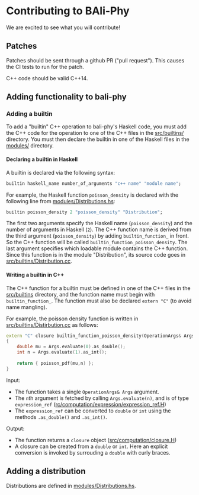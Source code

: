 # Contributing to BAli-Phy

We are excited to see what you will contribute!

## Patches

Patches should be sent through a github PR ("pull request").  This causes the CI tests to run for the patch.

C++ code should be valid C++14.

## Adding functionality to bali-phy

### Adding a builtin

To add a "builtin" C++ operation to bali-phy's Haskell code, you must add the C++ code for the operation to one of the C++ files in the [src/builtins/](src/builtins) directory.  You must then declare the builtin in one of the Haskell files in the [modules/](modules/) directory.

#### Declaring a builtin in Haskell

A builtin is declared via the following syntax:

``` Haskell
builtin haskell_name number_of_arguments "c++ name" "module name";
```

For example, the Haskell function `poisson_density` is declared with the following line from [modules/Distributions.hs](modules/Distributions.hs):

``` Haskell
builtin poisson_density 2 "poisson_density" "Distribution";
```

The first two arguments specify the Haskell name (`poisson_density`) and the number of arguments in Haskell (`2`).  The C++ function name is derived from the third argument (`poisson_density`) by adding `builtin_function_` in front.  So the C++ function will be called `builtin_function_poisson_density`.  The last argument specifies which loadable module contains the C++ function.  Since this function is in the module "Distribution", its source code goes in [src/builtins/Distribution.cc](src/builtins/Distribution.cc).

#### Writing a builtin in C++

The C++ function for a builtin must be defined in one of the C++ files in the [src/builtins](src/builtins) directory, and the function name must begin with `builtin_function_`.  The function must also be declared `extern "C"` (to avoid name mangling).

For example, the poisson density function is written in [src/builtins/Distirbution.cc](src/builtins/Distribution.cc) as follows:

``` C++
extern "C" closure builtin_function_poisson_density(OperationArgs& Args)
{
    double mu = Args.evaluate(0).as_double();
    int n = Args.evaluate(1).as_int();
  
    return { poisson_pdf(mu,n) };
}
```

Input:
* The function takes a single `OperationArgs& Args` argument.
* The `n`th argument is fetched by calling `Args.evaluate(n)`, and is of type `expression_ref` ([rc/computation/expression/expression_ref.H](src/computation/expression/expression_ref.H))
* The `expression_ref` can be converted to `double` or `int` using the methods `.as_double()` and `.as_int()`.

Output:
* The function returns a `closure` object ([src/computation/closure.H](src/computation/closure.H))
* A closure can be created from a `double` or `int`.  Here an explicit conversion is invoked by surrouding a `double` with curly braces.

## Adding a distribution

Distributions are defined in [modules/Distributions.hs](modules/Distributions.hs).


